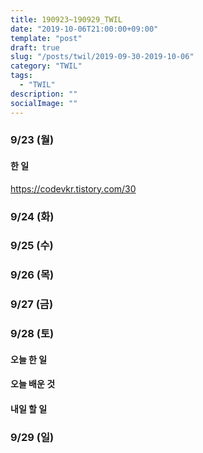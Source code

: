 ```yaml
---
title: 190923~190929_TWIL
date: "2019-10-06T21:00:00+09:00"
template: "post"
draft: true
slug: "/posts/twil/2019-09-30-2019-10-06"
category: "TWIL"
tags:
  - "TWIL"
description: ""
socialImage: ""
---
```


### 9/23 (월)

#### 한 일

https://codevkr.tistory.com/30
### 9/24 (화)


### 9/25 (수)


### 9/26 (목)


### 9/27 (금)


### 9/28 (토)

#### 오늘 한 일

#### 오늘 배운 것

#### 내일 할 일

### 9/29 (일)
